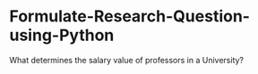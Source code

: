 # Formulate-Research-Question-using-Python
What determines the salary value of professors in a University?

